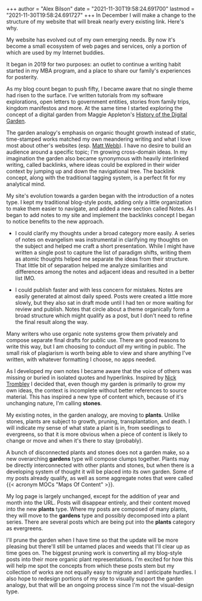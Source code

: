 +++
author = "Alex Bilson"
date = "2021-11-30T19:58:24.691700"
lastmod = "2021-11-30T19:58:24.691727"
+++
In December I will make a change to the structure of my website that will break nearly every existing link. Here's why.

My website has evolved out of my own emerging needs. By now it's become a small ecosystem of web pages and services, only a portion of which are used by my Internet buddies.

It began in 2019 for two purposes: an outlet to continue a writing habit started in my MBA program, and a place to share our family's experiences for posterity.

As my blog count began to push fifty, I became aware that no single theme had risen to the surface. I've written tutorials from my software explorations, open letters to government entities, stories from family trips, kingdom manifestos and more. At the same time I started exploring the concept of a digital garden from Maggie Appleton's [History of the Digital Garden](https://maggieappleton.com/garden-history).

The garden analogy's emphasis on organic thought growth instead of static, time-stamped works matched my own meandering writing and what I love most about other's websites (esp. [Matt Webb](http://interconnected.org/home/)). I have no desire to build an audience around a specific topic; I'm growing cross-domain ideas. In my imagination the garden also became synonymous with heavily interlinked writing, called backlinks, where ideas could be explored in their wider context by jumping up and down the navigational tree. The backlink concept, along with the traditional tagging system, is a perfect fit for my analytical mind.

My site's evolution towards a garden began with the introduction of a notes type. I kept my traditional blog-style posts, adding only a little organization to make them easier to navigate, and added a new section called Notes. As I began to add notes to my site and implement the backlinks concept I began to notice benefits to the new approach.

* I could clarify my thoughts under a broad category more easily. A series of notes on evangelism was instrumental in clarifying my thoughts on the subject and helped me craft a short presentation. While I might have written a single post to capture the list of paradigm shifts, writing them as atomic thoughts helped me separate the ideas from their structure. That little bit of separation helped me analyze similarities and differences among the notes and adjacent ideas and resulted in a better list IMO.

* I could publish faster and with less concern for mistakes. Notes are easily generated at almost daily speed. Posts were created a little more slowly, but they also sat in draft mode until I had ten or more waiting for review and publish. Notes that circle about a theme organically form a broad structure which might qualify as a post, but I don't need to refine the final result along the way.

Many writers who use organic note systems grow them privately and compose separate final drafts for public use. There are good reasons to write this way, but I am choosing to conduct _all_ my writing in public. The small risk of plagiarism is worth being able to view and share anything I've written, with whatever formatting I choose, no apps needed.

As I developed my own notes I became aware that the voice of others was missing or buried in isolated quotes and hyperlinks. Inspired by [Nick Trombley](barnsworthburning.net) I decided that, even though my garden is primarily to grow my own ideas, the context is incomplete without better references to source material. This has inspired a new type of content which, because of it's unchanging nature, I'm calling **stones**.

My existing notes, in the garden analogy, are moving to **plants**. Unlike stones, plants are subject to growth, pruning, transplantation, and death. I will indicate my sense of what state a plant is in, from seedlings to evergreens, so that it is more obvious when a piece of content is likely to change or move and when it's there to stay (probably).

A bunch of disconnected plants and stones does not a garden make, so a new overarching **gardens** type will compose clumps together. Plants may be directly interconnected with other plants and stones, but when there is a developing system of thought it will be placed into its own garden. Some of my posts already qualify, as well as some aggregate notes that were called {{< acronym MOCs "Maps Of Content" >}}.

My log page is largely unchanged, except for the addition of year and month into the URL. Posts will disappear entirely, and their content moved into the new **plants** type. Where my posts are composed of many plants, they will move to the **gardens** type and possibly decomposed into a plant series. There are several posts which are being put into the **plants** category as evergreens.

I'll prune the garden when I have time so that the update will be more pleasing but there'll still be untamed places and weeds that I'll clear up as time goes on. The biggest pruning work is converting all my blog-style posts into their more organic plant representations. I'm excited for how this will help me spot the concepts from which these posts stem but my collection of works are not equally easy to migrate and I anticipate hurdles. I also hope to redesign portions of my site to visually support the garden analogy, but that will be an ongoing process since I'm not the visual-design type.